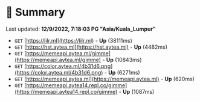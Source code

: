 # 📖 Summary
Last updated: **12/9/2022, 7:18:03 PG "Asia/Kuala_Lumpur"**

- `GET` [https://lilr.ml](https://lilr.ml) - **Up** (38111ms)
- `GET` [https://hst.aytea.ml](https://hst.aytea.ml) - **Up** (4482ms)
- `GET` [https://memeapi.aytea.ml/gimme](https://memeapi.aytea.ml/gimme) - **Up** (10843ms)
- `GET` [https://color.aytea.ml/4b31d6.png](https://color.aytea.ml/4b31d6.png) - **Up** (6271ms)
- `GET` [https://memeapi.aytea.ml](https://memeapi.aytea.ml) - **Up** (620ms)
- `GET` [https://memeapi.aytea14.repl.co/gimme](https://memeapi.aytea14.repl.co/gimme) - **Up** (1087ms)
